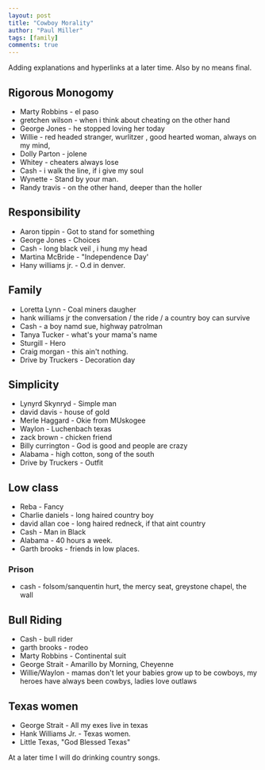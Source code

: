 ```yaml
--- 
layout: post
title: "Cowboy Morality"
author: "Paul Miller"
tags: [family]
comments: true
---
```


Adding explanations and hyperlinks at a later time. Also by no means final.

## Rigorous Monogomy
- Marty Robbins - el paso
- gretchen wilson - when i think about cheating  on the other hand
- George Jones -  he stopped loving her today
- Willie  - red headed stranger,  wurlitzer , good hearted woman, always on my mind,
- Dolly Parton - jolene
- Whitey - cheaters always lose 
- Cash -  i walk the line,  if i give my soul
- Wynette - Stand by your man. 
- Randy travis - on the other hand, deeper than the holler

## Responsibility
- Aaron tippin - Got to stand for something
- George Jones - Choices
- Cash - long black veil , i hung my head
- Martina McBride - "Independence Day' 
- Hany williams jr. - O.d in denver. 

## Family
- Loretta Lynn -  Coal miners daugher
- hank williams jr the conversation / the ride / a country boy can survive
- Cash - a boy namd sue, highway patrolman
- Tanya Tucker - what's your mama's name
- Sturgill - Hero
- Craig morgan - this ain't nothing.
- Drive by Truckers - Decoration day

## Simplicity 
- Lynyrd Skynryd - Simple man 
- david davis - house of gold 
- Merle Haggard - Okie from MUskogee
- Waylon - Luchenbach texas
- zack brown - chicken friend
- Billy currington - God is good and people are crazy
- Alabama - high cotton, song of the south
- Drive by Truckers - Outfit

## Low class 
- Reba - Fancy
- Charlie daniels - long haired country boy
- david allan coe - long haired redneck, if that aint country
- Cash - Man in Black
- Alabama  - 40 hours a week. 
- Garth brooks - friends in low places. 
### Prison 
- cash - folsom/sanquentin hurt, the mercy seat, greystone chapel, the wall


## Bull Riding
- Cash - bull rider
- garth brooks - rodeo
- Marty Robbins - Continental suit
- George Strait - Amarillo by Morning, Cheyenne
- Willie/Waylon - mamas don't let your babies grow up to be cowboys,  my heroes have always been cowbys, ladies love outlaws

## Texas women
- George Strait - All my exes live in texas
- Hank Williams Jr. - Texas women. 
- Little Texas, "God Blessed Texas" 


At a later time I will do drinking country songs. 




